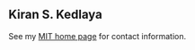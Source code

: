 

## Kiran S. Kedlaya

See my <a class="http" href="http://math.mit.edu/~kedlaya">MIT home page</a> for contact information. 
